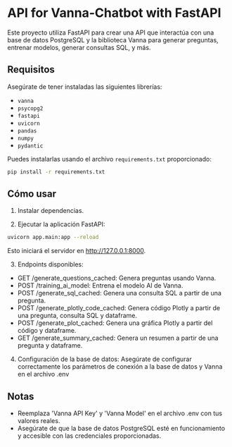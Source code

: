# API for Vanna-Chatbot with FastAPI

Este proyecto utiliza FastAPI para crear una API que interactúa con una base de datos PostgreSQL y la biblioteca Vanna para generar preguntas, entrenar modelos, generar consultas SQL, y más.

## Requisitos

Asegúrate de tener instaladas las siguientes librerías:

- `vanna`
- `psycopg2`
- `fastapi`
- `uvicorn`
- `pandas`
- `numpy`
- `pydantic`

Puedes instalarlas usando el archivo `requirements.txt` proporcionado:

```bash
pip install -r requirements.txt
```

## Cómo usar

1. Instalar dependencias.

2. Ejecutar la aplicación FastAPI:

```bash
uvicorn app.main:app --reload
```
Esto iniciará el servidor en http://127.0.0.1:8000.

3. Endpoints disponibles:

- GET /generate_questions_cached: Genera preguntas usando Vanna.
- POST /training_ai_model: Entrena el modelo AI de Vanna.
- POST /generate_sql_cached: Genera una consulta SQL a partir de una pregunta.
- POST /generate_plotly_code_cached: Genera código Plotly a partir de una pregunta, consulta SQL y dataframe.
- POST /generate_plot_cached: Genera una gráfica Plotly a partir del código y dataframe.
- GET /generate_summary_cached: Genera un resumen a partir de una pregunta y dataframe.

4. Configuración de la base de datos:
Asegúrate de configurar correctamente los parámetros de conexión a la base de datos y Vanna en el archivo .env

## Notas

- Reemplaza 'Vanna API Key' y 'Vanna Model' en el archivo .env con tus valores reales.
- Asegúrate de que la base de datos PostgreSQL esté en funcionamiento y accesible con las credenciales proporcionadas.
